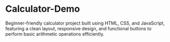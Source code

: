 # Calculator-Demo
Beginner-friendly calculator project built using HTML, CSS, and JavaScript, featuring a clean layout, responsive design, and functional buttons to perform basic arithmetic operations efficiently.
